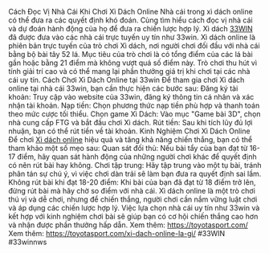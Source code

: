 Cách Đọc Vị Nhà Cái Khi Chơi Xì Dách Online
 Nhà cái trong xì dách online có thể đưa ra các quyết định khó đoán. Cùng tìm hiểu cách đọc vị nhà cái và dự đoán hành động của họ để đưa ra chiến lược hợp lý. Xì dách [33WIN](https://toyotasport.com/) đã được đưa vào các nhà cái trực tuyến uy tín như 33win.
Xì dách online là phiên bản trực tuyến của trò chơi Xì dách, nơi người chơi đối đầu với nhà cái bằng bộ bài tây 52 lá. Mục tiêu của trò chơi là có tổng điểm của các lá bài gần hoặc bằng 21 điểm mà không vượt quá số điểm này. Trò chơi thu hút vì tính giải trí cao và có thể mang lại phần thưởng giá trị khi chơi tại các nhà cái uy tín.
Cách Chơi Xì Dách Online tại 33win
Để tham gia chơi Xì dách online tại nhà cái 33win, bạn cần thực hiện các bước sau:
Đăng ký tài khoản: Truy cập vào website của 33win, đăng ký thông tin cá nhân và xác nhận tài khoản.
Nạp tiền: Chọn phương thức nạp tiền phù hợp và thanh toán theo mức cược tối thiểu.
Chọn game Xì Dách: Vào mục "Game bài 3D", chọn nhà cung cấp FTG và bắt đầu chơi Xì dách.
Rút tiền: Sau khi tích lũy đủ lợi nhuận, bạn có thể rút tiền về tài khoản.
Kinh Nghiệm Chơi Xì Dách Online
Để chơi [Xì dách online](https://toyotasport.com/xi-dach-online-la-gi/) hiệu quả và tăng khả năng chiến thắng, bạn có thể tham khảo một số mẹo sau:
Quan sát đối thủ: Nếu bài tẩy của bạn đạt từ 16-17 điểm, hãy quan sát hành động của những người chơi khác để quyết định có nên rút bài hay không.
Chơi tập trung: Hãy tập trung vào một tụ bài, tránh phân tán sự chú ý, vì việc chơi dàn trải sẽ làm bạn đưa ra quyết định sai lầm.
Không rút bài khi đạt 18-20 điểm: Khi bài của bạn đã đạt từ 18 điểm trở lên, đừng rút bài mà hãy chờ so điểm với nhà cái.
Xì dách online là một trò chơi thú vị và dễ chơi, nhưng để chiến thắng, người chơi cần nắm vững luật chơi và áp dụng các chiến lược hợp lý. Việc lựa chọn nhà cái uy tín như 33win và kết hợp với kinh nghiệm chơi bài sẽ giúp bạn có cơ hội chiến thắng cao hơn và nhận được phần thưởng hấp dẫn.
Xem thêm:  https://toyotasport.com/
Xem thêm: https://toyotasport.com/xi-dach-online-la-gi/
#33WIN #33winnws
